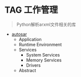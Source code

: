 # TAG 工作管理

> Python解析arxml文件相关的库

* [autosar](https://autosar.readthedocs.io/en/latest/)
  * Application
  * Runtime Environment
  * Services
    * System Services
    * Memory Services
    * Drivers
  * Abstract
